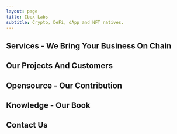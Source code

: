 ```yaml
---
layout: page
title: Ibex Labs
subtitle: Crypto, DeFi, dApp and NFT natives.
---
```


## <a name="services"></a>Services - We Bring Your Business On Chain

## <a name="projects"></a>Our Projects And Customers

## <a name="opensource"></a>Opensource - Our Contribution

## <a name="knowledge"></a>Knowledge - Our Book

## <a name="contact"></a>Contact Us